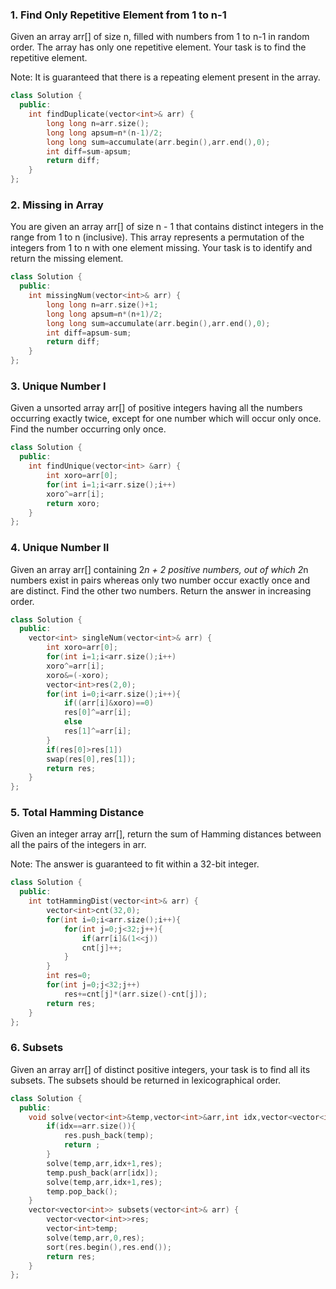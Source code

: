 ### 1. Find Only Repetitive Element from 1 to n-1
Given an array arr[] of size n, filled with numbers from 1 to n-1 in random order. The array has only one repetitive element. Your task is to find the repetitive element.

Note: It is guaranteed that there is a repeating element present in the array.

```cpp
class Solution {
  public:
    int findDuplicate(vector<int>& arr) {
        long long n=arr.size();
        long long apsum=n*(n-1)/2;
        long long sum=accumulate(arr.begin(),arr.end(),0);
        int diff=sum-apsum;
        return diff;
    }
};
```

### 2. Missing in Array
You are given an array arr[] of size n - 1 that contains distinct integers in the range from 1 to n (inclusive). This array represents a permutation of the integers from 1 to n with one element missing. Your task is to identify and return the missing element.

```cpp
class Solution {
  public:
    int missingNum(vector<int>& arr) {
        long long n=arr.size()+1;
        long long apsum=n*(n+1)/2;
        long long sum=accumulate(arr.begin(),arr.end(),0);
        int diff=apsum-sum;
        return diff;
    }
};
```

### 3. Unique Number I
Given a unsorted array arr[] of positive integers having all the numbers occurring exactly twice, except for one number which will occur only once. Find the number occurring only once.

```cpp
class Solution {
  public:
    int findUnique(vector<int> &arr) {
        int xoro=arr[0];
        for(int i=1;i<arr.size();i++)
        xoro^=arr[i];
        return xoro;
    }
};
```

### 4. Unique Number II
Given an array arr[] containing 2*n + 2 positive numbers, out of which 2*n numbers exist in pairs whereas only two number occur exactly once and are distinct. Find the other two numbers. Return the answer in increasing order.

```cpp
class Solution {
  public:
    vector<int> singleNum(vector<int>& arr) {
        int xoro=arr[0];
        for(int i=1;i<arr.size();i++)
        xoro^=arr[i];
        xoro&=(-xoro);
        vector<int>res(2,0);
        for(int i=0;i<arr.size();i++){
            if((arr[i]&xoro)==0)
            res[0]^=arr[i];
            else
            res[1]^=arr[i];
        }
        if(res[0]>res[1])
        swap(res[0],res[1]);
        return res;
    }
};
```

### 5. Total Hamming Distance
Given an integer array arr[], return the sum of Hamming distances between all the pairs of the integers in arr.

Note: The answer is guaranteed to fit within a 32-bit integer.

```cpp
class Solution {
  public:
    int totHammingDist(vector<int>& arr) {
        vector<int>cnt(32,0);
        for(int i=0;i<arr.size();i++){
            for(int j=0;j<32;j++){
                if(arr[i]&(1<<j))
                cnt[j]++;
            }
        }
        int res=0;
        for(int j=0;j<32;j++)
            res+=cnt[j]*(arr.size()-cnt[j]);
        return res;
    }
};
```

### 6. Subsets
Given an array arr[] of distinct positive integers, your task is to find all its subsets. The subsets should be returned in lexicographical order.

```cpp
class Solution {
  public:
    void solve(vector<int>&temp,vector<int>&arr,int idx,vector<vector<int>>&res){
        if(idx==arr.size()){
            res.push_back(temp);
            return ;
        }
        solve(temp,arr,idx+1,res);
        temp.push_back(arr[idx]);
        solve(temp,arr,idx+1,res);
        temp.pop_back();
    }
    vector<vector<int>> subsets(vector<int>& arr) {
        vector<vector<int>>res;
        vector<int>temp;
        solve(temp,arr,0,res);
        sort(res.begin(),res.end());
        return res;
    }
};
```

